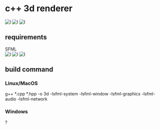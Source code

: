 # c++ 3d renderer
![l](https://img.shields.io/badge/Linux-0?style=plastic&label=support&labelColor=green&color=gray)
![l](https://img.shields.io/badge/Windows-0?style=plastic&label=possible&labelColor=orange&color=gray)
![l](https://img.shields.io/badge/MacOS-0?style=plastic&label=possible&labelColor=orange&color=gray)
## requirements
SFML\
![l](https://img.shields.io/badge/g++-0?style=plastic&label=Linux&labelColor=blue&color=gray)
![l](https://img.shields.io/badge/MSVC-0?style=plastic&label=Windows&labelColor=blue&color=gray)
![l](https://img.shields.io/badge/clang-0?style=plastic&label=MacOS&labelColor=blue&color=gray)
## build command
### Linux/MacOS
g++ *.cpp *.hpp -o 3d -lsfml-system -lsfml-window -lsfml-graphics -lsfml-audio -lsfml-network
### Windows
?
